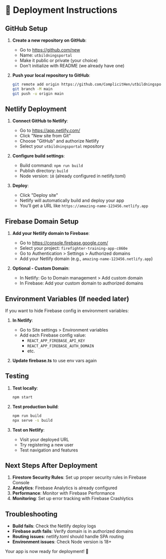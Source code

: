 # 🚀 Deployment Instructions

## GitHub Setup

1. **Create a new repository on GitHub**:
   - Go to https://github.com/new
   - Name: `utbildningsportal`
   - Make it public or private (your choice)
   - Don't initialize with README (we already have one)

2. **Push your local repository to GitHub**:
   ```bash
   git remote add origin https://github.com/ComplicitHen/utbildningsportal.git
   git branch -M main
   git push -u origin main
   ```

## Netlify Deployment

1. **Connect GitHub to Netlify**:
   - Go to https://app.netlify.com/
   - Click "New site from Git"
   - Choose "GitHub" and authorize Netlify
   - Select your `utbildningsportal` repository

2. **Configure build settings**:
   - Build command: `npm run build`
   - Publish directory: `build`
   - Node version: `18` (already configured in netlify.toml)

3. **Deploy**:
   - Click "Deploy site"
   - Netlify will automatically build and deploy your app
   - You'll get a URL like `https://amazing-name-123456.netlify.app`

## Firebase Domain Setup

1. **Add your Netlify domain to Firebase**:
   - Go to https://console.firebase.google.com/
   - Select your project: `firefighter-training-app-c860e`
   - Go to Authentication > Settings > Authorized domains
   - Add your Netlify domain (e.g., `amazing-name-123456.netlify.app`)

2. **Optional - Custom Domain**:
   - In Netlify: Go to Domain management > Add custom domain
   - In Firebase: Add your custom domain to authorized domains

## Environment Variables (If needed later)

If you want to hide Firebase config in environment variables:

1. **In Netlify**:
   - Go to Site settings > Environment variables
   - Add each Firebase config value:
     - `REACT_APP_FIREBASE_API_KEY`
     - `REACT_APP_FIREBASE_AUTH_DOMAIN`
     - etc.

2. **Update firebase.ts** to use env vars again

## Testing

1. **Test locally**:
   ```bash
   npm start
   ```

2. **Test production build**:
   ```bash
   npm run build
   npx serve -s build
   ```

3. **Test on Netlify**:
   - Visit your deployed URL
   - Try registering a new user
   - Test navigation and features

## Next Steps After Deployment

1. **Firestore Security Rules**: Set up proper security rules in Firebase Console
2. **Analytics**: Firebase Analytics is already configured
3. **Performance**: Monitor with Firebase Performance
4. **Monitoring**: Set up error tracking with Firebase Crashlytics

## Troubleshooting

- **Build fails**: Check the Netlify deploy logs
- **Firebase auth fails**: Verify domain is in authorized domains
- **Routing issues**: netlify.toml should handle SPA routing
- **Environment issues**: Check Node version is 18+

Your app is now ready for deployment! 🎉

